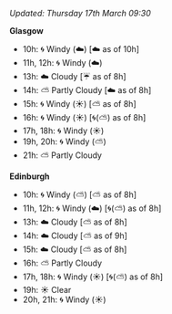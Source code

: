 *Updated: Thursday 17th March 09:30*

**Glasgow**

* 10h: :cyclone: Windy (:cloud:) [:cloud: as of 10h]
* 11h, 12h: :cyclone: Windy (:cloud:)
* 13h: :cloud: Cloudy [:umbrella: as of 8h]
* 14h: :partly_sunny: Partly Cloudy [:cloud: as of 8h]
* 15h: :cyclone: Windy (:sunny:) [:partly_sunny: as of 8h]
* 16h: :cyclone: Windy (:sunny:) [:cyclone:(:partly_sunny:) as of 8h]
* 17h, 18h: :cyclone: Windy (:sunny:)
* 19h, 20h: :cyclone: Windy (:partly_sunny:)
* 21h: :partly_sunny: Partly Cloudy

**Edinburgh**

* 10h: :cyclone: Windy (:partly_sunny:) [:partly_sunny: as of 8h]
* 11h, 12h: :cyclone: Windy (:cloud:) [:cyclone:(:partly_sunny:) as of 8h]
* 13h: :cloud: Cloudy [:partly_sunny: as of 8h]
* 14h: :cloud: Cloudy [:partly_sunny: as of 9h]
* 15h: :cloud: Cloudy [:partly_sunny: as of 8h]
* 16h: :partly_sunny: Partly Cloudy
* 17h, 18h: :cyclone: Windy (:sunny:) [:cyclone:(:partly_sunny:) as of 8h]
* 19h: :sunny: Clear
* 20h, 21h: :cyclone: Windy (:sunny:)
